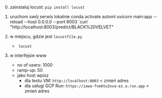 0. zainstaluj locust: `pip install locust`
1. uruchom swój serwis lokalnie
conda activate automl
uvicorn main:app --reload --host 0.0.0.0 --port 8003
`curl "http://localhost:8003/predict/BLACK%20VELVET"

2. w miejscu, gdzie jest `locustfile.py`
   - ​      `locust`    
3. w interfejsie www
   - no of users: 1000
   - ramp-up: 50
   - jako host wpisz
     - dla testu VM: `http://localhost:8003` < zmień adres
     - dla usługi GCP Run: `https://iowa-fne6tu3xva-ez.a.run.app` < zmień adres